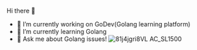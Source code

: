  Hi there 👋



- 🔭 I’m currently working on GoDev(Golang learning platform)
- 🌱 I’m currently learning Golang
- 💬 Ask me about Golang issues!
![81j4jgri8VL _AC_SL1500_](https://user-images.githubusercontent.com/60746222/121525472-a36ac080-ca0d-11eb-85cd-183ec9076048.jpg)

